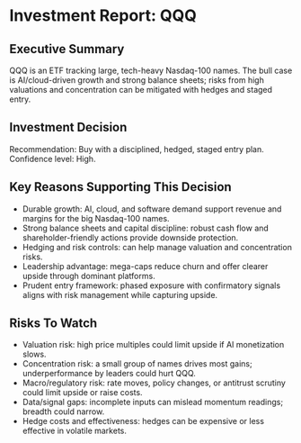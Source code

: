 # Investment Report: QQQ
## Executive Summary
QQQ is an ETF tracking large, tech-heavy Nasdaq-100 names. The bull case is AI/cloud-driven growth and strong balance sheets; risks from high valuations and concentration can be mitigated with hedges and staged entry.

## Investment Decision
Recommendation: Buy with a disciplined, hedged, staged entry plan. Confidence level: High.

## Key Reasons Supporting This Decision
- Durable growth: AI, cloud, and software demand support revenue and margins for the big Nasdaq-100 names.
- Strong balance sheets and capital discipline: robust cash flow and shareholder-friendly actions provide downside protection.
- Hedging and risk controls: can help manage valuation and concentration risks.
- Leadership advantage: mega-caps reduce churn and offer clearer upside through dominant platforms.
- Prudent entry framework: phased exposure with confirmatory signals aligns with risk management while capturing upside.

## Risks To Watch
- Valuation risk: high price multiples could limit upside if AI monetization slows.
- Concentration risk: a small group of names drives most gains; underperformance by leaders could hurt QQQ.
- Macro/regulatory risk: rate moves, policy changes, or antitrust scrutiny could limit upside or raise costs.
- Data/signal gaps: incomplete inputs can mislead momentum readings; breadth could narrow.
- Hedge costs and effectiveness: hedges can be expensive or less effective in volatile markets.